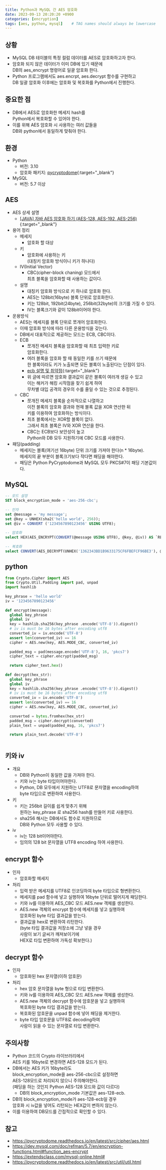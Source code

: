 ```yaml
---
title: Python과 MySQL 간 AES 암호화
date: 2023-09-13 20:20:20 +0900
categories: [encryption]
tags: [aes, python, mysql]    # TAG names should always be lowercase
---
```


## 상황
- MySQL DB 테이블의 특정 컬럼 데이터를 AES로 암호화하고자 한다.  
- 암호화 되지 않은 데이터가 이미 DB에 있기 때문에  
  DB의 aes_encrypt 명령어로 일괄 암호화 한다.  
- Python 프로그램에서도 aes.encrpt, aes.decrypt 함수를 구현하고  
  DB 일괄 암호화 이후에는 암호화 및 복호화를 Python에서 진행한다.  

## 중요한 점
- DB에서 AES로 암호화한 메세지 hash를  
  Python에서 복호화할 수 있어야 한다.  
- 이를 위해 AES 암호화 시 사용하는 여러 값들을   
  DB와 python에서 동일하게 맞춰야 한다.  

## 환경
- Python  
    - 버전: 3.10  
    - 암호화 패키지: [pycryptodome](https://pycryptodome.readthedocs.io/en/latest/src/introduction.html){:target="_blank"}  
- MySQL  
    - 버전: 5.7 이상  

## AES
- AES 상세 설명  
    - [[JAVA] 자바 AES 암호화 하기 (AES-128, AES-192, AES-256)](https://veneas.tistory.com/entry/JAVA-%EC%9E%90%EB%B0%94-AES-%EC%95%94%ED%98%B8%ED%99%94-%ED%95%98%EA%B8%B0-AES-128-AES-192-AES-256){:target="_blank"}  
- 용어 정리  
    - 메세지  
        - 암호화 할 대상  
    - 키  
        - 암호화에 사용하는 키  
          (대칭키 암호화 방식이니 키가 하나다)  
    - IV(Initial Vector)  
        - CBC(cipher-block chaning) 모드에서  
          최초 블록을 암호화할 때 사용하는 값이다.  
    - 설명  
        - 대칭키 암호화 방식으로 키 하나로 암호화 한다.  
        - AES는 128bit(16byte) 블록 단위로 암호화한다.  
        - 키는 128bit, 192bit(24byte), 256bit(32byte)의 크기를 가질 수 있다.  
        - IV는 블록크기와 같이 128bit이어야 한다.  
- 운용방식  
    - AES는 메세지를 블록 단위로 쪼개어 암호화한다.  
    - 이때 암호화 방식에 따라 다른 운용방식을 갖는다.  
    - DB에서 대표적으로 제공하는 모드는 ECB, CBC이다.  
    - ECB  
        - 쪼개진 메세지 블록을 암호화할 때 최초 입력한 키로   
          암호화한다.  
        - 여러 블록을 암호화 할 때 동일한 키를 쓰기 때문에  
          한 블록이라도 키가 노출되면 모든 블록이 노출된다는 단점이 있다.  
        - [ecb 설명 및 취약점](https://lactea.kr/entry/ECB-%EC%84%A4%EB%AA%85-%EB%B0%8F-%EC%B7%A8%EC%95%BD%EC%A0%90){:target="_blank"}  
        - 위 글에 따르면 암호화 결과값이 같은 블록이 여러개 생길 수 있고  
          이는 해커가 해킹 시작점을 찾기 쉽게 하여  
          무차별 대입 공격의 경우의 수를 줄일 수 있는 것으로 추정된다.  
    - CBC  
        - 쪼개진 메세지 블록을 순차적으로 나열하고  
          이전 블록의 암호화 결과와 현재 블록 값을 XOR 연산한 뒤  
          키를 이용하여 암호화하는 방식이다.  
        - 최초 블록에서는 XOR할 블록이 없다.  
          그래서 최초 블록은 IV와 XOR 연산을 한다.  
        - CBC는 ECB보다 보안성이 높고  
          Python와 DB 모두 지원하기에 CBC 모드를 사용한다.  
- 패딩(padding)  
    - 메세지는 블록(여기선 16byte) 단위 크기를 가져야 한다(n * 16byte).  
      메세지의 끝 부분이 블록크기보다 작다면 패딩을 해야한다.  
    - 패딩은 Python PyCryptodome과 MySQL 모두 PKCS#7이 패딩 기본값이다.  

## MySQL
```sql  
-- 모드 설정  
SET block_encryption_mode = 'aes-256-cbc';  
        
-- 인자  
set @message = 'my message';  
set @key = UNHEX(sha2('hello world', 256));  
set @iv = CONVERT ('1234567890123456' USING UTF8);  
        
-- 암호화  
select HEX(AES_ENCRYPT(CONVERT(@message USING UTF8), @key, @iv)) AS `RESULT`;  
        
-- 복호화  
select CONVERT(AES_DECRYPT(UNHEX('1362343BD1B9633175CF6FBEFCF96BE3'), @key, @iv) USING UTF8) AS `RESULT`;  
```  

## python
```python  
from Crypto.Cipher import AES  
from Crypto.Util.Padding import pad, unpad  
import hashlib  
        
key_phrase = 'hello world'  
iv = '1234567890123456'  
        
def encrypt(message):  
  global key_phrase  
  global iv  
  key = hashlib.sha256(key_phrase .encode('UTF-8')).digest()  
  # iv is must be 16 bytes after encoding utf8  
  converted_iv = iv.encode('UTF-8')  
  assert len(converted_iv) == 16  
  cipher = AES.new(key, AES.MODE_CBC, converted_iv)  
            
  padded_msg = pad(message.encode('UTF-8'), 16, 'pkcs7')  
  cipher_text = cipher.encrypt(padded_msg)  
            
  return cipher_text.hex()  
        
def decrypt(hex_str):  
  global key_phrase  
  global iv  
  key = hashlib.sha256(key_phrase .encode('UTF-8')).digest()  
  # iv is must be 16 bytes after encoding utf8  
  converted_iv = iv.encode('UTF-8')  
  assert len(converted_iv) == 16  
  cipher = AES.new(key, AES.MODE_CBC, converted_iv)  
            
  converted = bytes.fromhex(hex_str)  
  padded_msg = cipher.decrypt(converted)  
  plain_text = unpad(padded_msg, 16, 'pkcs7')  
            
  return plain_text.decode('UTF-8')  
        
```  

## 키와 iv
- 개요  
    - DB와 Python이 동일한 값을 가져야 한다.  
    - 키와 iv는 byte 타입이어야한다.  
    - Python, DB 모두에서 지원하는 UTF8로 문자열을 encoding하여  
      byte 타입으로 변환하여 사용한다.  
- 키  
    - 키는 256bit 길이를 쉽게 맞추기 위해  
      원하는 key_phrase 로 sha256 hash를 만들어 키로 사용한다.  
    - sha256 해시는 DB에서도 함수로 지원하므로  
      DB와 Python 모두 사용할 수 있다.  
- iv  
    - iv는 128 bit이어야한다.  
    - 임의의 128 bit 문자열을 UTF8 encoding 하여 사용한다.  

## encrypt 함수
- 인자  
    - 암호화할 메세지  
- 처리  
    - 입력 받은 메세지를 UTF8로 인코딩하여 byte 타입으로 형변환한다.  
    - 메세지를 pad 함수에 넣고 실행하여 16byte 단위로 떨어지게 패딩한다.  
    - 키와 iv를 이용하여 AES_CBC 모드 AES.new 객체를 생성한다.  
    - AES.new 객체의 encrypt 함수에 메세지를 넣고 실행하여  
      암호화된 byte 타입 결과값을 받는다.  
    - 결과값을 hex로 변환하여 리턴한다.  
      (byte 타입 결과값을 저장소에 그냥 넣을 경우  
      사람이 보기 글씨가 깨져보이기에  
      HEX로 타입 변환하여 가독성 확보한다.)  

## decrypt 함수
- 인자  
    - 암호화된 hex 문자열(이하 암호문)  
- 처리  
    - hex 암호 문자열을 byte 형으로 타입 변환한다.  
    - 키와 iv를 이용하여 AES_CBC 모드 AES.new 객체를 생성한다.  
    - AES.new 객체의 decrypt 함수에 암호문을 넣고 실행하여  
      복호화된 byte 타입 결과값을 받는다.  
    - 복호화된 암호문을 unpad 함수에 넣어 패딩을 제거한다.  
    - byte 타입 암호문을 UTF8로 decoding하여  
      사람이 읽을 수 있는 문자열로 타입 변환한다.  

## 주의사항
- Python 코드의 Crypto 라이브러리에서   
  AES 키를 16byte로 변경하면 AES-128 모드가 된다.   
- DB에서는 AES 키가 16byte라도   
  block_encryption_mode을 aes-256-cbc으로 설정하면   
  AES-128모드로 처리되지 않으니 주의해야한다.  
  (패딩을 하는 것인지 Python AES-128 모드와 값이 다르다)  
    - DB의 block_encryption_mode 기본값은 aes-128-ecb.  
- DB의 block_encryption_mode가 aes-128-ecb일 경우   
  암호화 시 iv값을 넣어도 리턴되는 HEX값이 변하지 않는다.  
- 이를 이용하여 DB모드를 간접적으로 확인할 수 있다.  

## 참고
- https://pycryptodome.readthedocs.io/en/latest/src/cipher/aes.html  
- https://dev.mysql.com/doc/refman/5.7/en/encryption-functions.html#function_aes-encrypt  
- https://extendsclass.com/mysql-online.html#  
- https://pycryptodome.readthedocs.io/en/latest/src/util/util.html  
